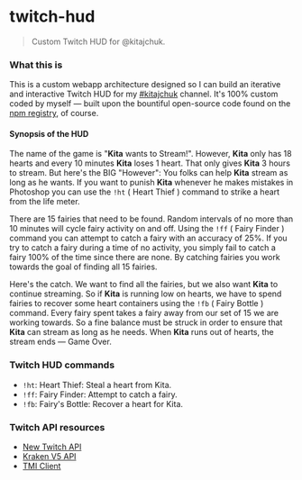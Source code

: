twitch-hud
==========

> Custom Twitch HUD for @kitajchuk.



### What this is

This is a custom webapp architecture designed so I can build an iterative and interactive Twitch HUD for my [#kitajchuk](http://twitch.tv/kitajchuk) channel. It's 100% custom coded by myself — built upon the bountiful open-source code found on the [npm registry](https://www.npmjs.com), of course.

#### Synopsis of the HUD
The name of the game is "**Kita** wants to Stream!". However, **Kita** only has 18 hearts and every 10 minutes **Kita** loses 1 heart. That only gives **Kita** 3 hours to stream. But here's the BIG "However": You folks can help **Kita** stream as long as he wants. If you want to punish **Kita** whenever he makes mistakes in Photoshop you can use the `!ht` ( Heart Thief ) command to strike a heart from the life meter.

There are 15 fairies that need to be found. Random intervals of no more than 10 minutes will cycle fairy activity on and off. Using the `!ff` ( Fairy Finder ) command you can attempt to catch a fairy with an accuracy of 25%. If you try to catch a fairy during a time of no activity, you simply fail to catch a fairy 100% of the time since there are none. By catching fairies you work towards the goal of finding all 15 fairies.

Here's the catch. We want to find all the fairies, but we also want **Kita** to continue streaming. So if **Kita** is running low on hearts, we have to spend fairies to recover some heart containers using the `!fb` ( Fairy Bottle ) command. Every fairy spent takes a fairy away from our set of 15 we are working towards. So a fine balance must be struck in order to ensure that **Kita** can stream as long as he needs. When **Kita** runs out of hearts, the stream ends — Game Over.



### Twitch HUD commands

* `!ht`: Heart Thief: Steal a heart from Kita.
* `!ff`: Fairy Finder: Attempt to catch a fairy.
* `!fb`: Fairy's Bottle: Recover a heart for Kita.



### Twitch API resources

* [New Twitch API](https://dev.twitch.tv/docs/api)
* [Kraken V5 API](https://dev.twitch.tv/docs/v5)
* [TMI Client](https://www.tmijs.org)

